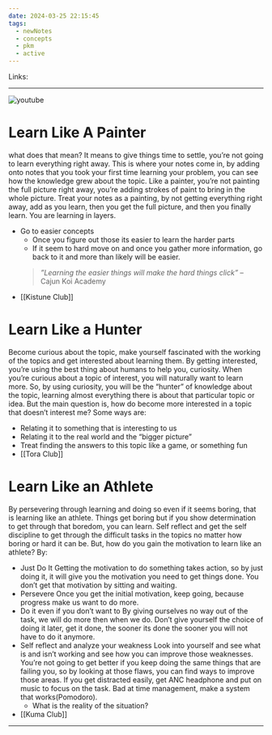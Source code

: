 ```yaml
---
date: 2024-03-25 22:15:45
tags:
  - newNotes
  - concepts
  - pkm
  - active
---
```

Links: 

---
![youtube](https://youtu.be/yG7z8XtZGMk?si=slMhXGrBO8qLamVP)
# Learn Like A Painter
what does that mean? It means to give things time to settle, you’re not going to learn everything right away. This is where your notes come in, by adding onto notes that you took your first time learning your problem, you can see how the knowledge grew about the topic. Like a painter, you’re not painting the full picture right away, you’re adding strokes of paint to bring in the whole picture. Treat your notes as a painting, by not getting everything right away, add as you learn, then you get the full picture, and then you finally learn. You are learning in layers.
- Go to easier concepts
	- Once you figure out those its easier to learn the harder parts
	- If it seem to hard move on and once you gather more information, go back to it and more than likely will be easier.
	>_”Learning the easier things will make the hard things click”_ – Cajun Koi Academy
- [[Kistune Club]]
# Learn Like a Hunter
Become curious about the topic, make yourself fascinated with the working of the topics and get interested about learning them. By getting interested, you’re using the best thing about humans to help you, curiosity. When you’re curious about a topic of interest, you will naturally want to learn more. So, by using curiosity, you will be the “hunter” of knowledge about the topic, learning almost everything there is about that particular topic or idea. But the main question is, how do become more interested in a topic that doesn’t interest me? Some ways are:
- Relating it to something that is interesting to us
- Relating it to the real world and the “bigger picture”
- Treat finding the answers to this topic like a game, or something fun
- [[Tora Club]]
# Learn Like an Athlete
By persevering through learning and doing so even if it seems boring, that is learning like an athlete. Things get boring but if you show determination to get through that boredom, you can learn. Self reflect and get the self discipline to get through the difficult tasks in the topics no matter how boring or hard it can be. But, how do you gain the motivation to learn like an athlete? By:
- Just Do It
	Getting the motivation to do something takes action, so by just doing it, it will give you the motivation you need to get things done. You don’t get that motivation by sitting and waiting.
- Persevere
	Once you get the initial motivation, keep going, because progress make us want to do more.
- Do it even if you don’t want to
	By giving ourselves no way out of the task, we will do more then when we do. Don’t give yourself the choice of doing it later, get it done, the sooner its done the sooner you will not have to do it anymore.
- Self reflect and analyze your weakness
	Look into yourself and see what is and isn’t working and see how you can improve those weaknesses. You’re not going to get better if you keep doing the same things that are failing you, so by looking at those flaws, you can find ways to improve those areas. If you get distracted easily, get  ANC headphone and put on music to focus on the task. Bad at time management, make a system that works(Pomodoro).
	- What is the reality of the situation?
- [[Kuma Club]]
---
